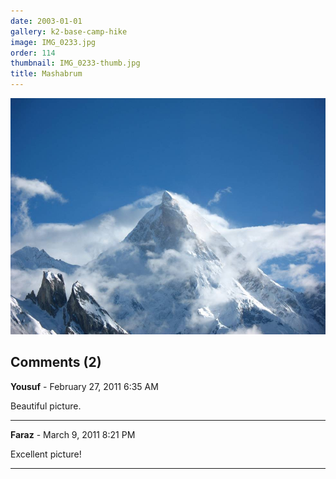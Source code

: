 ```yaml
---
date: 2003-01-01
gallery: k2-base-camp-hike
image: IMG_0233.jpg
order: 114
thumbnail: IMG_0233-thumb.jpg
title: Mashabrum
---
```


![Mashabrum](./IMG_0233.jpg)

<div id="comments">

## Comments (2)

**Yousuf** - February 27, 2011  6:35 AM

Beautiful picture.

---

**Faraz** - March  9, 2011  8:21 PM

Excellent picture!

---

</div>